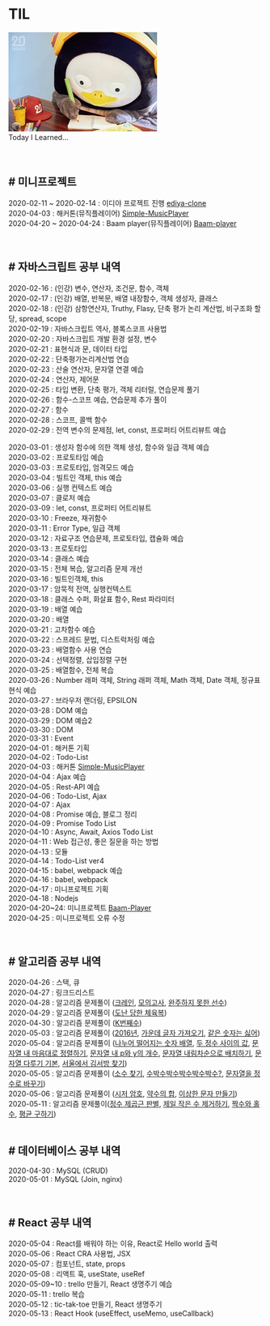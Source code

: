 # TIL

![pangStudy](./images/pangStudy.jpg) <br>
Today I Learned...
<br><br><br>

## # 미니프로젝트

2020-02-11 ~ 2020-02-14 : 이디야 프로젝트 진행 [ediya-clone](https://github.com/Seongkyun-Yu/project-ediya)<br>
2020-04-03 : 해커톤(뮤직플레이어) [Simple-MusicPlayer](https://github.com/Seongkyun-Yu/MusicPlayer)<br>
2020-04-20 ~ 2020-04-24 : Baam player(뮤직플레이어) [Baam-player](https://github.com/Seongkyun-Yu/baam-player)<br>

<br>

## # 자바스크립트 공부 내역

2020-02-16 : (인강) 변수, 연산자, 조건문, 함수, 객체 <br>
2020-02-17 : (인강) 배열, 반복문, 배열 내장함수, 객체 생성자, 클래스 <br>
2020-02-18 : (인강) 삼항연산자, Truthy, Flasy, 단축 평가 논리 계산법, 비구조화 할당, spread, scope <br>
2020-02-19 : 자바스크립트 역사, 블록스코프 사용법 <br>
2020-02-20 : 자바스크립트 개발 환경 설정, 변수 <br>
2020-02-21 : 표현식과 문, 데이터 타입 <br>
2020-02-22 : 단축평가논리계산법 연습 <br>
2020-02-23 : 산술 연산자, 문자열 연결 예습<br>
2020-02-24 : 연산자, 제어문<br>
2020-02-25 : 타입 변환, 단축 평가, 객체 리터럴, 연습문제 풀기<br>
2020-02-26 : 함수-스코프 예습, 연습문제 추가 풀이<br>
2020-02-27 : 함수<br>
2020-02-28 : 스코프, 콜백 함수<br>
2020-02-29 : 전역 변수의 문제점, let, const, 프로퍼티 어트리뷰트 예습<br>

2020-03-01 : 생성자 함수에 의한 객체 생성, 함수와 일급 객체 예습<br>
2020-03-02 : 프로토타입 예습<br>
2020-03-03 : 프로토타입, 엄격모드 예습<br>
2020-03-04 : 빌트인 객체, this 예습<br>
2020-03-06 : 실행 컨텍스트 예습<br>
2020-03-07 : 클로저 예습<br>
2020-03-09 : let, const, 프로퍼티 어트리뷰트 <br>
2020-03-10 : Freeze, 재귀함수<br>
2020-03-11 : Error Type, 일급 객체<br>
2020-03-12 : 자료구조 연습문제, 프로토타입, 캡슐화 예습<br>
2020-03-13 : 프로토타입<br>
2020-03-14 : 클래스 예습<br>
2020-03-15 : 전체 복습, 알고리즘 문제 개선<br>
2020-03-16 : 빌트인객체, this <br>
2020-03-17 : 암묵적 전역, 실행컨텍스트<br>
2020-03-18 : 클래스 수퍼, 화살표 함수, Rest 파라미터<br>
2020-03-19 : 배열 예습<br>
2020-03-20 : 배열<br>
2020-03-21 : 고차함수 예습<br>
2020-03-22 : 스프레드 문법, 디스트럭처링 예습<br>
2020-03-23 : 배열함수 사용 연습<br>
2020-03-24 : 선택정렬, 삽입정렬 구현<br>
2020-03-25 : 배열함수, 전체 복습<br>
2020-03-26 : Number 래퍼 객체, String 래퍼 객체, Math 객체, Date 객체, 정규표현식 예습<br>
2020-03-27 : 브라우저 랜더링, EPSILON<br>
2020-03-28 : DOM 예습<br>
2020-03-29 : DOM 예습2<br>
2020-03-30 : DOM<br>
2020-03-31 : Event<br>
2020-04-01 : 해커톤 기획<br>
2020-04-02 : Todo-List<br>
2020-04-03 : 해커톤 [Simple-MusicPlayer](https://github.com/Seongkyun-Yu/MusicPlayer)<br>
2020-04-04 : Ajax 예습<br>
2020-04-05 : Rest-API 예습<br>
2020-04-06 : Todo-List, Ajax<br>
2020-04-07 : Ajax<br>
2020-04-08 : Promise 예습, 블로그 정리<br>
2020-04-09 : Promise Todo List<br>
2020-04-10 : Async, Await, Axios Todo List<br>
2020-04-11 : Web 접근성, 좋은 질문을 하는 방법<br>
2020-04-13 : 모듈<br>
2020-04-14 : Todo-List ver4<br>
2020-04-15 : babel, webpack 예습<br>
2020-04-16 : babel, webpack<br>
2020-04-17 : 미니프로젝트 기획<br>
2020-04-18 : Nodejs<br>
2020-04-20~24: 미니프로젝트 [Baam-Player](https://github.com/Seongkyun-Yu/baam-player)<br>
2020-04-25 : 미니프로젝트 오류 수정<br>

<br>

## # 알고리즘 공부 내역

2020-04-26 : 스택, 큐<br>
2020-04-27 : 링크드리스트<br>
2020-04-28 : 알고리즘 문제풀이 ([크레인](https://programmers.co.kr/learn/courses/30/lessons/64061), [모의고사](https://programmers.co.kr/learn/courses/30/lessons/42840), [완주하지 못한 선수](https://programmers.co.kr/learn/courses/30/lessons/42576))<br>
2020-04-29 : 알고리즘 문제풀이 ([도난 당한 체육복](https://programmers.co.kr/learn/courses/30/lessons/42862))<br>
2020-04-30 : 알고리즘 문제풀이 ([K번째수](https://programmers.co.kr/learn/courses/30/lessons/42748))<br>
2020-05-03 : 알고리즘 문제풀이 ([2016년](https://programmers.co.kr/learn/courses/30/lessons/12901), [가운데 글자 가져오기](https://programmers.co.kr/learn/courses/30/lessons/12903), [같은 숫자는 싫어](https://programmers.co.kr/learn/courses/30/lessons/12906))<br>
2020-05-04 : 알고리즘 문제풀이 ([나누어 떨어지는 숫자 배열](https://programmers.co.kr/learn/courses/30/lessons/12910), [두 정수 사이의 값](https://programmers.co.kr/learn/courses/30/lessons/12912), [문자열 내 마음대로 정렬하기](https://programmers.co.kr/learn/courses/30/lessons/12915), [문자열 내 p와 y의 개수](https://programmers.co.kr/learn/courses/30/lessons/12916), [문자열 내림차순으로 배치하기](https://programmers.co.kr/learn/courses/30/lessons/12917), [문자열 다루기 기본](https://programmers.co.kr/learn/courses/30/lessons/12918), [서울에서 김서방 찾기](https://programmers.co.kr/learn/courses/30/lessons/12919))<br>
2020-05-05 : 알고리즘 문제풀이 ([소수 찾기](https://programmers.co.kr/learn/courses/30/lessons/12921), [수박수박수박수박수박수?](https://programmers.co.kr/learn/courses/30/lessons/12922), [문자열을 정수로 바꾸기](https://programmers.co.kr/learn/courses/30/lessons/12925))<br>
2020-05-06 : 알고리즘 문제풀이 ([시저 암호](https://programmers.co.kr/learn/courses/30/lessons/12926), [약수의 합](https://programmers.co.kr/learn/courses/30/lessons/12928), [이상한 문자 만들기](https://programmers.co.kr/learn/courses/30/lessons/12930))<br>
2020-05-11 : 알고리즘 문제풀이([정수 제곱근 판별](https://programmers.co.kr/learn/courses/30/lessons/12934), [제일 작은 수 제거하기](https://programmers.co.kr/learn/courses/30/lessons/12935), [짝수와 홀수](https://programmers.co.kr/learn/courses/30/lessons/12937), [평균 구하기](https://programmers.co.kr/learn/courses/30/lessons/12944))<br>
<br>

## # 데이터베이스 공부 내역

2020-04-30 : MySQL (CRUD)<br>
2020-05-01 : MySQL (Join, nginx)<br>

<br>

## # React 공부 내역

2020-05-04 : React를 배워야 하는 이유, React로 Hello world 출력<br>
2020-05-06 : React CRA 사용법, JSX<br>
2020-05-07 : 컴포넌트, state, props<br>
2020-05-08 : 리액트 훅, useState, useRef<br>
2020-05-09~10 : trello 만들기, React 생명주기 예습<br>
2020-05-11 : trello 복습<br>
2020-05-12 : tic-tak-toe 만들기, React 생명주기<br>
2020-05-13 : React Hook (useEffect, useMemo, useCallback)<br>
